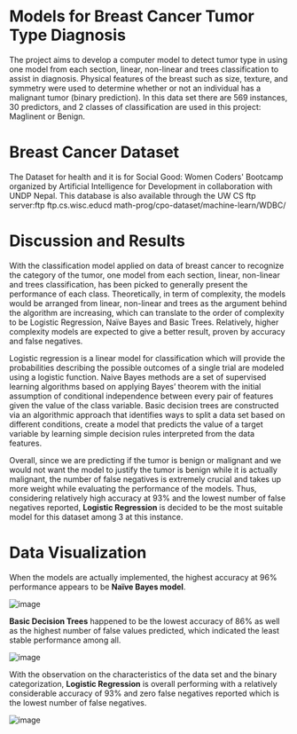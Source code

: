 # Models for Breast Cancer Tumor Type Diagnosis
The project aims to develop a computer model to detect tumor type in using one model from each section, linear, non-linear and trees classification to assist in diagnosis. Physical features of the breast such as size, texture, and symmetry were used to determine
whether or not an individual has a malignant tumor (binary prediction). In this data set there are 569 instances, 30 predictors, and 2 classes of classification are used in this project: Maglinent or Benign. 
# Breast Cancer Dataset
The Dataset for health and it is for Social Good: Women Coders' Bootcamp organized by Artificial Intelligence for Development in collaboration with UNDP Nepal.
This database is also available through the UW CS ftp server:ftp ftp.cs.wisc.educd math-prog/cpo-dataset/machine-learn/WDBC/
# Discussion and Results
With the classification model applied on data of breast cancer to recognize the category of the tumor, one model from each section, linear, non-linear and trees classification, has been picked to generally present the performance of each class. Theoretically, in term of complexity, the models would be arranged from linear, non-linear and trees as the argument behind the algorithm are increasing, which can translate to the order of complexity to be Logistic Regression, Naïve Bayes and Basic Trees. Relatively, higher complexity models are expected to give a better result, proven by accuracy and false negatives. 

Logistic regression is a linear model for classification which will provide the probabilities describing the possible outcomes of a single trial are modeled using a logistic function. Naive Bayes methods are a set of supervised learning algorithms based on applying Bayes’ theorem with the initial assumption of conditional independence between every pair of features given the value of the class variable. Basic decision trees are constructed via an algorithmic approach that identifies ways to split a data set based on different conditions, create a model that predicts the value of a target variable by learning simple decision rules interpreted from the data features. 

Overall, since we are predicting if the tumor is benign or malignant and we would not want the model to justify the tumor is benign while it is actually malignant, the number of false negatives is extremely crucial and takes up more weight while evaluating the performance of the models. Thus, considering relatively high accuracy at 93% and the lowest number of false negatives reported, **Logistic Regression** is decided to be the most suitable model for this dataset among 3 at this instance. 

# Data Visualization

When the models are actually implemented, the highest accuracy at 96% performance appears to be **Naïve Bayes model**.

![image](https://github.com/nnttluna/tumor_type-classification/assets/103468427/96d14959-6935-4456-87d9-df61118ea423)


**Basic Decision Trees** happened to be the lowest accuracy of 86% as well as the highest number of false values predicted, which indicated the least stable performance among all.

![image](https://github.com/nnttluna/tumor_type-classification/assets/103468427/3f0f1f49-2306-4d66-a13d-d84fe5f73304)


With the observation on the characteristics of the data set and the binary categorization, **Logistic Regression** is overall performing with a relatively considerable accuracy of 93% and zero false negatives reported which is the lowest number of false negatives. 

![image](https://github.com/nnttluna/tumor_type-classification/assets/103468427/a0ba6873-5f73-466c-ab80-0d6f5c050176)


